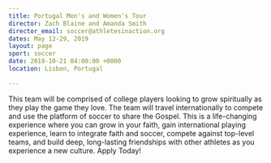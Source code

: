 ```yaml
---
title: Portugal Men's and Women's Tour
director: Zach Blaine and Amanda Smith
director_email: soccer@athletesinaction.org
dates: May 12-29, 2019
layout: page
sport: soccer
date: 2019-10-21 04:00:00 +0000
location: Lisbon, Portugal

---
```

This team will be comprised of college players looking to grow spiritually as they play the game they love. The team will travel internationally to compete and use the platform of soccer to share the Gospel. This is a life-changing experience where you can grow in your faith, gain international playing experience, learn to integrate faith and soccer, compete against top-level teams, and build deep, long-lasting friendships with other athletes as you experience a new culture. Apply Today!